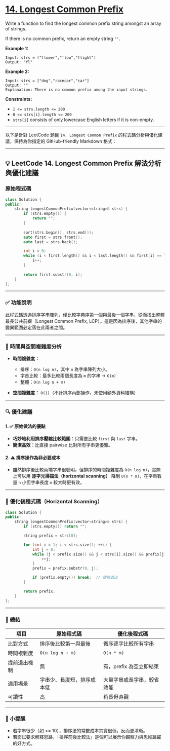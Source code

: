 # [14. Longest Common Prefix](https://leetcode.com/problems/longest-common-prefix/description/)

Write a function to find the longest common prefix string amongst an array of strings.

If there is no common prefix, return an empty string <code>""</code>.

**Example 1:** 

```
Input: strs = ["flower","flow","flight"]
Output: "fl"
```

**Example 2:** 

```
Input: strs = ["dog","racecar","car"]
Output: ""
Explanation: There is no common prefix among the input strings.
```

**Constraints:** 

- <code>1 <= strs.length <= 200</code>
- <code>0 <= strs[i].length <= 200</code>
- <code>strs[i]</code> consists of only lowercase English letters if it is non-empty.

---

以下是針對 LeetCode 題目 `14. Longest Common Prefix` 的程式碼分析與優化建議，保持為你指定的 GitHub-friendly Markdown 格式：

---

## 💡 LeetCode 14. Longest Common Prefix 解法分析與優化建議

### 原始程式碼

```cpp
class Solution {
public:
    string longestCommonPrefix(vector<string>& strs) {
        if (strs.empty()) {
            return "";
        } 
        
        sort(strs.begin(), strs.end());
        auto first = strs.front();
        auto last = strs.back();

        int i = 0;
        while (i < first.length() && i < last.length() && first[i] == last[i]){
            i++;
        }
        
        return first.substr(0, i);
    }
};
```

---

### ✅ 功能說明

此程式碼透過排序字串陣列，僅比較字典序第一個與最後一個字串，從而找出整體最長公共前綴（Longest Common Prefix, LCP）。這是因為排序後，其他字串的變異範圍必定落在此兩者之間。

---

### 🧠 時間與空間複雜度分析

* **時間複雜度：**

  * 排序：`O(n log n)`，其中 `n` 為字串陣列大小。
  * 字首比較：最多比較兩個長度為 `m` 的字串 → `O(m)`
  * 整體：`O(n log n + m)`

* **空間複雜度：** `O(1)`（不計排序內部操作，未使用額外資料結構）

---

### 🔍 優化建議

#### 1. ✅ **原始做法的優點**

* **巧妙地利用排序壓縮比較範圍**：只需要比較 `first` 與 `last` 字串。
* **簡潔高效**：比直接 pairwise 比對所有字串更優雅。

#### 2. ⚠️ **排序操作為非必要成本**

* 雖然排序後比較兩端字串很聰明，但排序的時間複雜度為 `O(n log n)`，實際上可以用 **逐字元掃描法（horizontal scanning）** 降到 `O(n * m)`，在字串數量 `n` 小但字串長度 `m` 較大時更有效。

---

### 🚀 優化後程式碼（Horizontal Scanning）

```cpp
class Solution {
public:
    string longestCommonPrefix(vector<string>& strs) {
        if (strs.empty()) return "";

        string prefix = strs[0];

        for (int i = 1; i < strs.size(); ++i) {
            int j = 0;
            while (j < prefix.size() && j < strs[i].size() && prefix[j] == strs[i][j]) {
                ++j;
            }
            prefix = prefix.substr(0, j);

            if (prefix.empty()) break;  // 提前退出
        }

        return prefix;
    }
};
```

---

### 📝 總結

| 項目     | 原始程式碼            | 優化後程式碼          |
| ------ | ---------------- | --------------- |
| 比對方式   | 排序後比較第一與最後       | 循序逐字比較所有字串      |
| 時間複雜度  | `O(n log n + m)` | `O(n * m)`      |
| 提前退出機制 | 無                | 有，prefix 為空立即結束 |
| 適用場景   | 字串少、長度短，排序成本低    | 大量字串或長字串，較省效能   |
| 可讀性    | 高                | 稍長但直觀           |

---

### 🔧 小提醒

* 若字串很少（如 <= 10），排序法的常數成本其實很低，反而更清晰。
* 若面試要求解釋思路，「排序前後比較法」是個可以展示你觀察力與思維跳躍的好方式。
